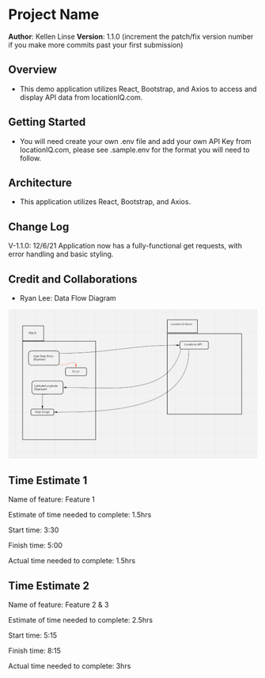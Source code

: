 # Project Name

**Author**: Kellen Linse
**Version**: 1.1.0 (increment the patch/fix version number if you make more commits past your first submission)

## Overview
- This demo application utilizes React, Bootstrap, and Axios to access and display API data from locationIQ.com.
<!-- Provide a high level overview of what this application is and why you are building it, beyond the fact that it's an assignment for this class. (i.e. What's your problem domain?) -->

## Getting Started
- You will need create your own .env file and add your own API Key from locationIQ.com, please see .sample.env for the format you will need to follow.
<!-- What are the steps that a user must take in order to build this app on their own machine and get it running? -->

## Architecture
- This application utilizes React, Bootstrap, and Axios.
<!-- Provide a detailed description of the application design. What technologies (languages, libraries, etc) you're using, and any other relevant design information. -->

## Change Log

V-1.1.0: 12/6/21  Application now has a fully-functional get requests, with error handling and basic styling.
<!-- Use this area to document the iterative changes made to your application as each feature is successfully implemented. Use time stamps. Here's an example:

01-01-2001 4:59pm - Application now has a fully-functional express server, with a GET route for the location resource. -->

## Credit and Collaborations
- Ryan Lee: Data Flow Diagram
<!-- Give credit (and a link) to other people or resources that helped you build this application. -->

![Data Flow Diagram](./public/webrequestcycle.PNG)

## Time Estimate 1

Name of feature: Feature 1

Estimate of time needed to complete: 1.5hrs

Start time: 3:30

Finish time: 5:00

Actual time needed to complete: 1.5hrs

## Time Estimate 2

Name of feature: Feature 2 & 3

Estimate of time needed to complete: 2.5hrs

Start time: 5:15

Finish time: 8:15

Actual time needed to complete: 3hrs